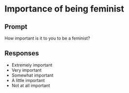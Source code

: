 # Importance of being feminist

## Prompt
How important is it to you to be a feminist?

## Responses
- Extremely important
- Very important
- Somewhat important
- A little important
- Not at all important
